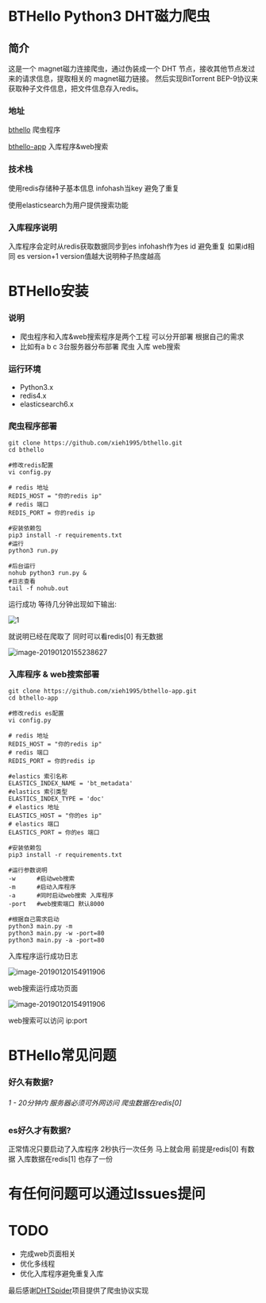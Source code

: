 # BTHello Python3 DHT磁力爬虫

## 简介

这是一个 magnet磁力连接爬虫，通过伪装成一个 DHT 节点，接收其他节点发过来的请求信息，提取相关的 magnet磁力链接。 然后实现BitTorrent BEP-9协议来获取种子文件信息，把文件信息存入redis。

### 地址

[bthello](https://github.com/xieh1995/bthello.git)  爬虫程序

[bthello-app](https://github.com/xieh1995/bthello-app.git) 入库程序&web搜索

### 技术栈

使用redis存储种子基本信息 infohash当key 避免了重复

使用elasticsearch为用户提供搜索功能

### 入库程序说明

入库程序会定时从redis获取数据同步到es  infohash作为es id 避免重复 如果id相同 es version+1 version值越大说明种子热度越高



# BTHello安装

### 说明

- 爬虫程序和入库&web搜索程序是两个工程  可以分开部署 根据自己的需求
- 比如有a b c 3台服务器分布部署 爬虫 入库 web搜索 

### 运行环境

- Python3.x
- redis4.x
- elasticsearch6.x

### 爬虫程序部署

```shell
git clone https://github.com/xieh1995/bthello.git
cd bthello

#修改redis配置
vi config.py

# redis 地址
REDIS_HOST = "你的redis ip"
# redis 端口
REDIS_PORT = 你的redis ip

#安装依赖包
pip3 install -r requirements.txt
#运行
python3 run.py

#后台运行
nohub python3 run.py &
#日志查看
tail -f nohub.out
```

运行成功 等待几分钟出现如下输出:

![1](https://xieh1995.github.io/bthello-app/doc/image-20190120153842915.png)

就说明已经在爬取了 同时可以看redis[0] 有无数据

![image-20190120155238627](https://xieh1995.github.io/bthello-app/doc/image-20190120155238627.png)



### 入库程序 & web搜索部署

```shell
git clone https://github.com/xieh1995/bthello-app.git
cd bthello-app

#修改redis es配置
vi config.py

# redis 地址
REDIS_HOST = "你的redis ip"
# redis 端口
REDIS_PORT = 你的redis ip

#elastics 索引名称
ELASTICS_INDEX_NAME = 'bt_metadata'
#elastics 索引类型
ELASTICS_INDEX_TYPE = 'doc'
# elastics 地址
ELASTICS_HOST = "你的es ip"
# elastics 端口
ELASTICS_PORT = 你的es 端口

#安装依赖包
pip3 install -r requirements.txt

#运行参数说明
-w		#启动web搜索
-m		#启动入库程序
-a		#同时启动web搜索 入库程序
-port	#web搜索端口 默认8000

#根据自己需求启动
python3 main.py -m
python3 main.py -w -port=80
python3 main.py -a -port=80
```

入库程序运行成功日志

![image-20190120154911906](https://xieh1995.github.io/bthello-app/doc/image-20190120154911906.png)

web搜索运行成功页面

![image-20190120154911906](https://xieh1995.github.io/bthello-app/doc/TIM截图20190122113227.jpg)


web搜索可以访问 ip:port 



# BTHello常见问题

### 好久有数据?

###### 1 - 20分钟内 服务器必须可外网访问 爬虫数据在redis[0]

### es好久才有数据?

正常情况只要启动了入库程序 2秒执行一次任务 马上就会用 前提是redis[0] 有数据   入库数据在redis[1] 也存了一份

# 有任何问题可以通过Issues提问



# TODO

- 完成web页面相关
- 优化多线程
- 优化入库程序避免重复入库



最后感谢[DHTSpider](https://github.com/ycwoo/DHTSpider)项目提供了爬虫协议实现
